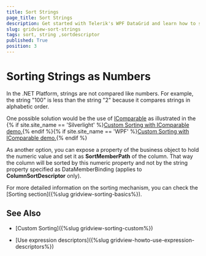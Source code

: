```yaml
---
title: Sort Strings
page_title: Sort Strings
description: Get started with Telerik's WPF DataGrid and learn how to sort strings which are not compared like numbers in the .NET Platform. 
slug: gridview-sort-strings
tags: sort, string ,sortdescriptor
published: True
position: 3
---
```


# Sorting Strings as Numbers

In the .NET Platform, strings are not compared like numbers. For example, the string "100" is less than the string "2" because it compares strings in alphabetic order. 

One possible solution would be the use of [IComparable](http://msdn.microsoft.com/en-us/library/system.icomparable.aspx) as illustrated in the {% if site.site_name == 'Silverlight' %}[Custom Sorting with IComparable demo.](https://demos.telerik.com/silverlight/#GridView/IComparable){% endif %}{% if site.site_name == 'WPF' %}[Custom Sorting with IComparable demo.](https://demos.telerik.com/wpf){% endif %}

As another option, you can expose a property of the business object to hold the numeric value and set it as __SortMemberPath__ of the column. That way the column will be sorted by this numeric property and not by the string property specified as DataMemberBinding (applies to __ColumnSortDescriptor__ only).        

For more detailed information on the sorting mechanism, you can check the [Sorting section]({%slug gridview-sorting-basics%}).
        
## See Also

 * [Custom Sorting]({%slug gridview-sorting-custom%})

 * [Use expression descriptors]({%slug gridview-howto-use-expression-descriptors%})
